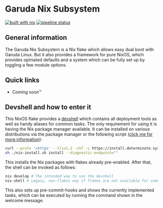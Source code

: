 # Garuda Nix Subsystem

[![built with nix](https://img.shields.io/static/v1?logo=nixos&logoColor=white&label=&message=Built%20with%20Nix&color=41439a)](https://builtwithnix.org)
[![pipeline status](https://gitlab.com/garuda-linux/garuda-nix-subsystem/badges/main/pipeline.svg)](https://gitlab.com/garuda-linux/garuda-nix-subsystem/-/commits/main)

## General information

The Garuda Nix Subsystem is a Nix flake which allows easy dual boot with Garuda Linux. But it also provides a framework for pure NixOS, which provides opiniated defaults and a system which can be fully set up by toggling a few module options.

## Quick links

- Coming soon™️

## Devshell and how to enter it

This NixOS flake provides a [devshell](https://github.com/numtide/devshell) which contains all deployment tools as well as handy aliases for common tasks.
The only requirement for using it is having the Nix package manager available. It can be installed on various distributions via the package manager or the following script ([click me for more information](https://zero-to-nix.com/start/install)):

```sh
curl --proto '=https' --tlsv1.2 -sSf -L https://install.determinate.systems/nix -o nix-install.sh # Check its content afterwards
sh ./nix-install.sh install --diagnostic-endpoint=""
```

This installs the Nix packages with flakes already pre-enabled. After that, the shell can be invoked as follows:

```sh
nix develop # The intended way to use the devshell
nix-shell # Legacy, non-flakes way if flakes are not available for some reason
```

This also sets up pre-commit-hooks and shows the currently implemented tasks, which can be executed by running the command shown in the welcome message.

